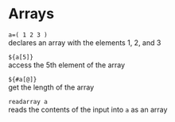# Arrays #

`a=( 1 2 3 )`  
    declares an array with the elements 1, 2, and 3

`${a[5]}`  
    access the 5th element of the array

`${#a[@]}`  
    get the length of the array

`readarray a`  
    reads the contents of the input into `a` as an array
